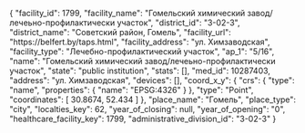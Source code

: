 {
    "facility_id": 1799,
    "facility_name": "Гомельский химический завод\/лечеьно-профилактически участок",
    "district_id": "3-02-3",
    "district_name": "Советский район, Гомель",
    "facility_url": "https:\/\/belfert.by\/taps.html",
    "facility_address": "ул. Химзаводская",
    "facility_type": "Лечебно-профилактический участок",
    "ap_1": "5\/16",
    "name": "Гомельский химический завод\/лечеьно-профилактически участок",
    "state": "public institution",
    "stats": [],
    "med_id": 10287403,
    "address": "ул. Химзаводская",
    "devices": [],
    "coord_x_y": {
        "crs": {
            "type": "name",
            "properties": {
                "name": "EPSG:4326"
            }
        },
        "type": "Point",
        "coordinates": [
            30.8674,
            52.434
        ]
    },
    "place_name": "Гомель",
    "place_type": "city",
    "localties_key": 62,
    "year_of_closing": null,
    "year_of_opening": "0",
    "healthcare_facility_key": 1799,
    "administrative_division_id": "3-02-3"
}